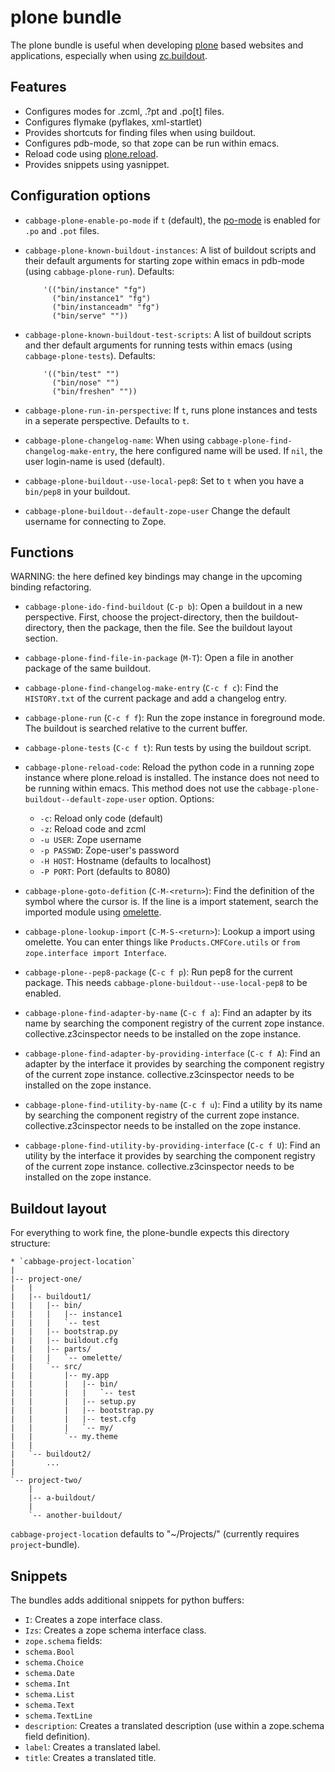 # plone bundle

The plone bundle is useful when developing
[plone](http://www.plone.org/) based websites and applications,
especially when using
[zc.buildout](http://pypi.python.org/pypi/zc.buildout).

## Features

* Configures modes for .zcml, .?pt and .po[t] files.
* Configures flymake (pyflakes, xml-startlet)
* Provides shortcuts for finding files when using buildout.
* Configures pdb-mode, so that zope can be run within emacs.
* Reload code using
  [plone.reload](http://pypi.python.org/pypi/plone.reload).
* Provides snippets using yasnippet.

## Configuration options

* `cabbage-plone-enable-po-mode` if `t` (default), the
  [po-mode](http://www.gnu.org/software/gettext/manual/html_node/PO-Mode.html)
  is enabled for `.po` and `.pot` files.

* `cabbage-plone-known-buildout-instances`: A list of buildout scripts
  and their default arguments for starting zope within emacs in
  pdb-mode (using `cabbage-plone-run`). Defaults:

          '(("bin/instance" "fg")
            ("bin/instance1" "fg")
            ("bin/instanceadm" "fg")
            ("bin/serve" ""))

* `cabbage-plone-known-buildout-test-scripts`: A list of buildout
  scripts and ther default arguments for running tests within emacs
  (using `cabbage-plone-tests`). Defaults:

          '(("bin/test" "")
            ("bin/nose" "")
            ("bin/freshen" ""))

* `cabbage-plone-run-in-perspective`: If `t`, runs plone instances and
  tests in a seperate perspective. Defaults to `t`.

* `cabbage-plone-changelog-name`: When using
  `cabbage-plone-find-changelog-make-entry`, the here configured name
  will be used. If `nil`, the user login-name is used (default).

* `cabbage-plone-buildout--use-local-pep8`: Set to `t` when you have
  a `bin/pep8` in your buildout.

* `cabbage-plone-buildout--default-zope-user` Change the default
  username for connecting to Zope.


## Functions

WARNING: the here defined key bindings may change in the upcoming
binding refactoring.

* `cabbage-plone-ido-find-buildout` (`C-p b`): Open a buildout in a new
  perspective. First, choose the project-directory, then the
  buildout-directory, then the package, then the file. See the
  buildout layout section.

* `cabbage-plone-find-file-in-package` (`M-T`): Open a file in another
  package of the same buildout.

* `cabbage-plone-find-changelog-make-entry` (`C-c f c`): Find the
  `HISTORY.txt` of the current package and add a changelog entry.

* `cabbage-plone-run` (`C-c f f`): Run the zope instance in foreground
  mode. The buildout is searched relative to the current buffer.

* `cabbage-plone-tests` (`C-c f t`): Run tests by using the buildout
  script.

* `cabbage-plone-reload-code`: Reload the python code in a running zope
  instance where plone.reload is installed. The instance does not need
  to be running within emacs. This method does not use the
  `cabbage-plone-buildout--default-zope-user` option.
  Options:
  * `-c`: Reload only code (default)
  * `-z`: Reload code and zcml
  * `-u USER`: Zope username
  * `-p PASSWD`: Zope-user's password
  * `-H HOST`: Hostname (defaults to localhost)
  * `-P PORT`: Port (defaults to 8080)

* `cabbage-plone-goto-defition` (`C-M-<return>`): Find the definition of
  the symbol where the cursor is. If the line is a import statement,
  search the imported module using
  [omelette](http://pypi.python.org/pypi/collective.recipe.omelette/).

* `cabbage-plone-lookup-import` (`C-M-S-<return>`): Lookup a import
  using omelette. You can enter things like `Products.CMFCore.utils`
  or `from zope.interface import Interface`.

* `cabbage-plone--pep8-package` (`C-c f p`): Run pep8 for the current
  package. This needs `cabbage-plone-buildout--use-local-pep8` to be
  enabled.

* `cabbage-plone-find-adapter-by-name` (`C-c f a`): Find an adapter by
  its name by searching the component registry of the current
  zope instance. collective.z3cinspector needs to be installed on
  the zope instance.

* `cabbage-plone-find-adapter-by-providing-interface` (`C-c f A`):
  Find an adapter by the interface it provides by searching the
  component registry of the current zope instance.
  collective.z3cinspector needs to be installed on the zope instance.

* `cabbage-plone-find-utility-by-name` (`C-c f u`): Find a utility by
  its name by searching the component registry of the current
  zope instance. collective.z3cinspector needs to be installed on
  the zope instance.

* `cabbage-plone-find-utility-by-providing-interface` (`C-c f U`):
  Find an utility by the interface it provides by searching the
  component registry of the current zope instance.
  collective.z3cinspector needs to be installed on the zope instance.

## Buildout layout

For everything to work fine, the plone-bundle expects this directory
structure:

    * `cabbage-project-location`
    |
    |-- project-one/
    |   |
    |   |-- buildout1/
    |   |   |-- bin/
    |   |   |   |-- instance1
    |   |   |   `-- test
    |   |   |-- bootstrap.py
    |   |   |-- buildout.cfg
    |   |   |-- parts/
    |   |   |   `-- omelette/
    |   |   `-- src/
    |   |       |-- my.app
    |   |       |   |-- bin/
    |   |       |   |   `-- test
    |   |       |   |-- setup.py
    |   |       |   |-- bootstrap.py
    |   |       |   |-- test.cfg
    |   |       |   `-- my/
    |   |       `-- my.theme
    |   |
    |   `-- buildout2/
    |       ...
    |
    `-- project-two/
        |
        |-- a-buildout/
        |
        `-- another-buildout/

`cabbage-project-location` defaults to "~/Projects/" (currently requires
`project`-bundle).


## Snippets

The bundles adds additional snippets for python buffers:

* `I`: Creates a zope interface class.
* `Izs`: Creates a zope schema interface class.
* `zope.schema` fields:
 * `schema.Bool`
 * `schema.Choice`
 * `schema.Date`
 * `schema.Int`
 * `schema.List`
 * `schema.Text`
 * `schema.TextLine`
* `description`: Creates a translated description (use within a
  zope.schema field definition).
* `label`: Creates a translated label.
* `title`: Creates a translated title.
